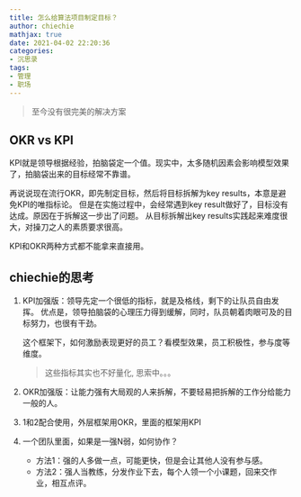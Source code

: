 ```yaml
---
title: 怎么给算法项目制定目标？
author: chiechie
mathjax: true
date: 2021-04-02 22:20:36
categories: 
- 沉思录
tags:
- 管理
- 职场
---
```


> 至今没有很完美的解决方案

## OKR vs KPI

KPI就是领导根据经验，拍脑袋定一个值。现实中，太多随机因素会影响模型效果了，拍脑袋出来的目标经常不靠谱。

再说说现在流行OKR，即先制定目标，然后将目标拆解为key results，本意是避免KPI的唯指标论。
但是在实施过程中，会经常遇到key result做好了，目标没有达成。原因在于拆解这一步出了问题。
从目标拆解出key results实践起来难度很大，对操刀之人的素质要求很高。

KPI和OKR两种方式都不能拿来直接用。

## chiechie的思考

1. KPI加强版：领导先定一个很低的指标，就是及格线，剩下的让队员自由发挥。
优点是，领导拍脑袋的心理压力得到缓解，同时，队员朝着肉眼可及的目标努力，也很有干劲。

    这个框架下，如何激励表现更好的员工？看模型效果，员工积极性，参与度等维度。

    > 这些指标其实也不好量化, 思索中。。。
2. OKR加强版：让能力强有大局观的人来拆解，不要轻易把拆解的工作分给能力一般的人。
3. 1和2配合使用，外层框架用OKR，里面的框架用KPI
4. 一个团队里面，如果是一强N弱，如何协作？
   - 方法1：强的人多做一点，可能更快，但是会让其他人没有参与感。
   - 方法2：强人当教练，分发作业下去，每个人领一个小课题，回来交作业，相互点评。
   

